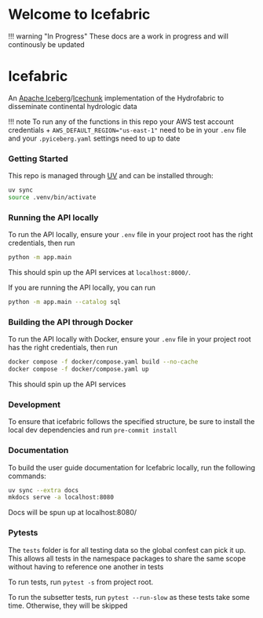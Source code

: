 # Welcome to Icefabric

!!! warning "In Progress"
    These docs are a work in progress and will continously be updated

# Icefabric

An [Apache Iceberg](https://py.iceberg.apache.org/)/[Icechunk](https://icechunk.io/en/latest/) implementation of the Hydrofabric to disseminate continental hydrologic data

!!! note
    To run any of the functions in this repo your AWS test account credentials + `AWS_DEFAULT_REGION="us-east-1"` need to be in your `.env` file and your `.pyiceberg.yaml` settings need to up to date

### Getting Started
This repo is managed through [UV](https://docs.astral.sh/uv/getting-started/installation/) and can be installed through:
```sh
uv sync
source .venv/bin/activate
```

### Running the API locally
To run the API locally, ensure your `.env` file in your project root has the right credentials, then run
```sh
python -m app.main
```
This should spin up the API services at `localhost:8000/`.

If you are running the API locally, you can run
```sh
python -m app.main --catalog sql
```

### Building the API through Docker
To run the API locally with Docker, ensure your `.env` file in your project root has the right credentials, then run
```sh
docker compose -f docker/compose.yaml build --no-cache
docker compose -f docker/compose.yaml up
```
This should spin up the API services


### Development
To ensure that icefabric follows the specified structure, be sure to install the local dev dependencies and run `pre-commit install`

### Documentation
To build the user guide documentation for Icefabric locally, run the following commands:
```sh
uv sync --extra docs
mkdocs serve -a localhost:8080
```
Docs will be spun up at localhost:8080/

### Pytests

The `tests` folder is for all testing data so the global confest can pick it up. This allows all tests in the namespace packages to share the same scope without having to reference one another in tests

To run tests, run `pytest -s` from project root.

To run the subsetter tests, run `pytest --run-slow` as these tests take some time. Otherwise, they will be skipped
